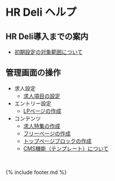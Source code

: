 # HR Deli ヘルプ

## HR Deli導入までの案内
* [初期設定の対象範囲について](https://e2info.github.io/hrdeli-docs/introduction/initialization.html)
<!--* [独自ドメインの設定について](https://e2info.github.io/hrdeli-docs/manual/special_feature.html)-->

## 管理画面の操作
* 求人設定
    * [求人項目の設定](https://e2info.github.io/hrdeli-docs/manual/job_item.html)
* エントリー設定
    * [LPページの作成](https://e2info.github.io/hrdeli-docs/manual/lp.html)
* コンテンツ
    * [求人特集の作成](https://e2info.github.io/hrdeli-docs/manual/special_feature.html)
    * [フリーページの作成](https://e2info.github.io/hrdeli-docs/manual/contents.html)
    * [トップページブロックの作成](https://e2info.github.io/hrdeli-docs/manual/top_block.html)
    * [CMS機能（テンプレート）について](https://e2info.github.io/hrdeli-docs/manual/cms.html)

<!--* PORTERS 同期エラー
    * [PORTERS マッピングエラーとは？](https://e2info.github.io/hrdeli-docs/manual/sync_error.html#description)
    * [PORTERS マッピングエラーを解消したい](https://e2info.github.io/hrdeli-docs/manual/sync_error.html#cancellation)
* PORTERS連携エラー
    * [PORTERS 連携エラーとは？](https://e2info.github.io/hrdeli-docs/manual/update_error.html#description)
    * [PORTERS 連携エラーを解消したい](https://e2info.github.io/hrdeli-docs/manual/update_error.html#cancellation)-->

<br>

{% include footer.md %}

